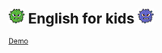 # ![](./src/icon/rdme-icon/greenvir30.png) English for kids ![](./src/icon/rdme-icon/violetvir30.png)

[Demo](https://DenViRus.github.io/task-english-for-kids/src/index.html)
